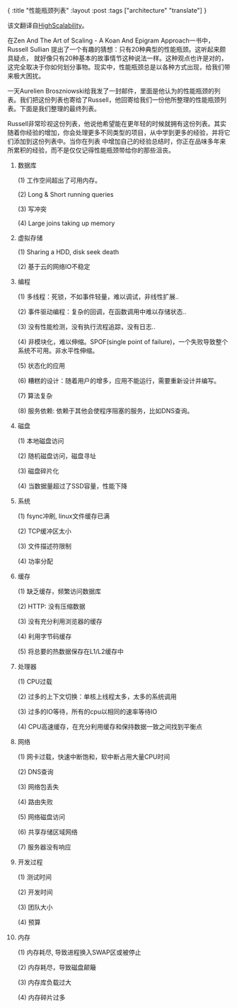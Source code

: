 {
:title "性能瓶颈列表"
:layout :post
:tags ["architecture" "translate"]
}

该文翻译自[HighScalability](http://highscalability.com)。

在Zen And The Art of Scaling - A Koan And Epigram Approach一书中，Russell Sullian 提出了一个有趣的猜想：只有20种典型的性能瓶颈。这听起来颇具疑点，
就好像只有20种基本的故事情节这种说法一样。这种观点也许是对的，这完全取决于你如何划分事物。现实中，性能瓶颈总是以各种方式出现，给我们带来极大困扰。

一天Aurelien Broszniowski给我发了一封邮件，里面是他认为的性能瓶颈的列表。我们把这份列表也寄给了Russell，他回寄给我们一份他所整理的性能瓶颈列表。下面是我们整理的最终列表。

Russell非常珍视这份列表，他说他希望能在更年轻的时候就拥有这份列表。其实随着你经验的增加，你会处理更多不同类型的项目，从中学到更多的经验，并将它们添加到这份列表中。当你在列表
中增加自己的经验总结时，你正在品味多年来所累积的经验，而不是仅仅记得性能瓶颈带给你的那些沮丧。

1.  数据库
    
    (1) 工作空间超出了可用内存。
    
    (2) Long & Short running queries
    
    (3) 写冲突
    
    (4) Large joins taking up memory

2.  虚拟存储
    
    (1) Sharing a HDD, disk seek death
    
    (2) 基于云的网络IO不稳定

3.  编程
    
    (1) 多线程：死锁，不如事件轻量，难以调试，非线性扩展..
    
    (2) 事件驱动编程：复杂的回调，在函数调用中难以存储状态..
    
    (3) 没有性能检测，没有执行流程追踪，没有日志..
    
    (4) 非模块化，难以伸缩。SPOF(single point of failure)，一个失败导致整个系统不可用。非水平性伸缩。
    
    (5) 状态化的应用
    
    (6) 糟糕的设计：随着用户的增多，应用不能运行，需要重新设计并编写。
    
    (7) 算法复杂
    
    (8) 服务依赖: 依赖于其他会使程序阻塞的服务，比如DNS查询。

4.  磁盘
    
    (1) 本地磁盘访问
    
    (2) 随机磁盘访问，磁盘寻址
    
    (3) 磁盘碎片化
    
    (4) 当数据量超过了SSD容量，性能下降

5.  系统
    
    (1) fsync冲刷, linux文件缓存已满
    
    (2) TCP缓冲区太小
    
    (3) 文件描述符限制
    
    (4) 功率分配

6.  缓存
    
    (1) 缺乏缓存，频繁访问数据库
    
    (2) HTTP: 没有压缩数据
    
    (3) 没有充分利用浏览器的缓存
    
    (4) 利用字节码缓存
    
    (5) 将总要的热数据保存在L1/L2缓存中

7.  处理器
    
    (1) CPU过载
    
    (2) 过多的上下文切换：单核上线程太多，太多的系统调用
    
    (3) 过多的IO等待，所有的cpu以相同的速率等待IO
    
    (4) CPU高速缓存，在充分利用缓存和保持数据一致之间找到平衡点

1.  网络
    
    (1) 网卡过载，快速中断饱和，软中断占用大量CPU时间
    
    (2) DNS查询
    
    (3) 网络包丢失
    
    (4) 路由失败
    
    (5) 网络磁盘访问
    
    (6) 共享存储区域网络
    
    (7) 服务器没有响应

2.  开发过程
    
    (1) 测试时间
    
    (2) 开发时间
    
    (3) 团队大小
    
    (4) 预算

3.  内存
    
    (1) 内存耗尽, 导致进程换入SWAP区或被停止
    
    (2) 内存耗尽，导致磁盘颠簸
    
    (3) 内存库负载过大
    
    (4) 内存碎片过多

